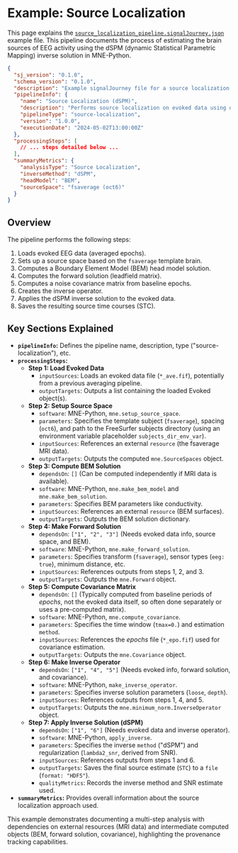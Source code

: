 # Example: Source Localization

This page explains the [`source_localization_pipeline.signalJourney.json`](../../schema/examples/source_localization_pipeline.signalJourney.json) example file. This pipeline documents the process of estimating the brain sources of EEG activity using the dSPM (dynamic Statistical Parametric Mapping) inverse solution in MNE-Python.

```json
{
  "sj_version": "0.1.0",
  "schema_version": "0.1.0",
  "description": "Example signalJourney file for a source localization pipeline using MNE-Python (dSPM).",
  "pipelineInfo": {
    "name": "Source Localization (dSPM)",
    "description": "Performs source localization on evoked data using dSPM inverse solution with a BEM head model.",
    "pipelineType": "source-localization",
    "version": "1.0.0",
    "executionDate": "2024-05-02T13:00:00Z"
  },
  "processingSteps": [
    // ... steps detailed below ...
  ],
  "summaryMetrics": {
    "analysisType": "Source Localization",
    "inverseMethod": "dSPM",
    "headModel": "BEM",
    "sourceSpace": "fsaverage (oct6)"
  }
}
```

## Overview

The pipeline performs the following steps:

1.  Loads evoked EEG data (averaged epochs).
2.  Sets up a source space based on the `fsaverage` template brain.
3.  Computes a Boundary Element Model (BEM) head model solution.
4.  Computes the forward solution (leadfield matrix).
5.  Computes a noise covariance matrix from baseline epochs.
6.  Creates the inverse operator.
7.  Applies the dSPM inverse solution to the evoked data.
8.  Saves the resulting source time courses (STC).

## Key Sections Explained

*   **`pipelineInfo`:** Defines the pipeline name, description, type ("source-localization"), etc.
*   **`processingSteps`:**
    *   **Step 1: Load Evoked Data**
        *   `inputSources`: Loads an evoked data file (`*_ave.fif`), potentially from a previous averaging pipeline.
        *   `outputTargets`: Outputs a list containing the loaded Evoked object(s).
    *   **Step 2: Setup Source Space**
        *   `software`: MNE-Python, `mne.setup_source_space`.
        *   `parameters`: Specifies the template subject (`fsaverage`), spacing (`oct6`), and path to the FreeSurfer subjects directory (using an environment variable placeholder `subjects_dir_env_var`).
        *   `inputSources`: References an external `resource` (the fsaverage MRI data).
        *   `outputTargets`: Outputs the computed `mne.SourceSpaces` object.
    *   **Step 3: Compute BEM Solution**
        *   `dependsOn`: `[]` (Can be computed independently if MRI data is available).
        *   `software`: MNE-Python, `mne.make_bem_model` and `mne.make_bem_solution`.
        *   `parameters`: Specifies BEM parameters like conductivity.
        *   `inputSources`: References an external `resource` (BEM surfaces).
        *   `outputTargets`: Outputs the BEM solution dictionary.
    *   **Step 4: Make Forward Solution**
        *   `dependsOn`: `["1", "2", "3"]` (Needs evoked data info, source space, and BEM).
        *   `software`: MNE-Python, `mne.make_forward_solution`.
        *   `parameters`: Specifies transform (`fsaverage`), sensor types (`eeg: true`), minimum distance, etc.
        *   `inputSources`: References outputs from steps 1, 2, and 3.
        *   `outputTargets`: Outputs the `mne.Forward` object.
    *   **Step 5: Compute Covariance Matrix**
        *   `dependsOn`: `[]` (Typically computed from baseline periods of *epochs*, not the evoked data itself, so often done separately or uses a pre-computed matrix).
        *   `software`: MNE-Python, `mne.compute_covariance`.
        *   `parameters`: Specifies the time window (`tmax=0.`) and estimation `method`.
        *   `inputSources`: References the *epochs* file (`*_epo.fif`) used for covariance estimation.
        *   `outputTargets`: Outputs the `mne.Covariance` object.
    *   **Step 6: Make Inverse Operator**
        *   `dependsOn`: `["1", "4", "5"]` (Needs evoked info, forward solution, and covariance).
        *   `software`: MNE-Python, `make_inverse_operator`.
        *   `parameters`: Specifies inverse solution parameters (`loose`, `depth`).
        *   `inputSources`: References outputs from steps 1, 4, and 5.
        *   `outputTargets`: Outputs the `mne.minimum_norm.InverseOperator` object.
    *   **Step 7: Apply Inverse Solution (dSPM)**
        *   `dependsOn`: `["1", "6"]` (Needs evoked data and inverse operator).
        *   `software`: MNE-Python, `apply_inverse`.
        *   `parameters`: Specifies the inverse `method` ("dSPM") and regularization (`lambda2_snr`, derived from SNR).
        *   `inputSources`: References outputs from steps 1 and 6.
        *   `outputTargets`: Saves the final source estimate (`STC`) to a `file` (`format: "HDF5"`).
        *   `qualityMetrics`: Records the inverse method and SNR estimate used.
*   **`summaryMetrics`:** Provides overall information about the source localization approach used.

This example demonstrates documenting a multi-step analysis with dependencies on external resources (MRI data) and intermediate computed objects (BEM, forward solution, covariance), highlighting the provenance tracking capabilities. 